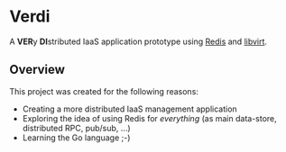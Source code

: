# Verdi
<!-- [![Build Status](https://travis-ci.org/matobet/verdi.svg?branch=master)](https://travis-ci.org/matobet/verdi) -->

A **VER**y **DI**stributed IaaS application prototype using [Redis](http://redis.io/) and [libvirt](http://libvirt.org/).

## Overview

This project was created for the following reasons:
* Creating a more distributed IaaS management application
* Exploring the idea of using Redis for *everything* (as main data-store, distributed RPC, pub/sub, ...)
* Learning the Go language ;-)
